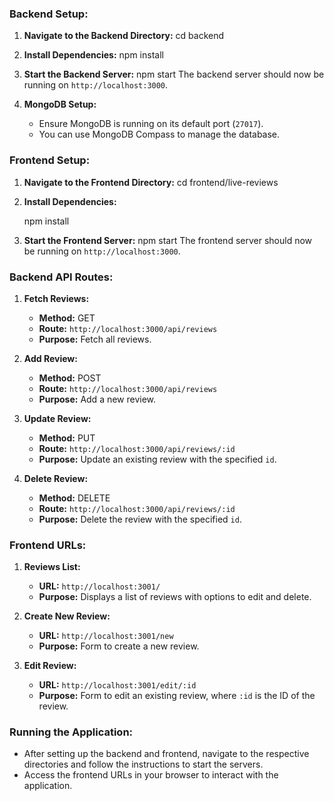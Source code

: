 

### Backend Setup:

1. **Navigate to the Backend Directory:**
   cd backend

2. **Install Dependencies:**
   npm install

3. **Start the Backend Server:**
   npm start
   The backend server should now be running on `http://localhost:3000`.

4. **MongoDB Setup:**
   - Ensure MongoDB is running on its default port (`27017`).
   - You can use MongoDB Compass to manage the database.

### Frontend Setup:

1. **Navigate to the Frontend Directory:**
   cd frontend/live-reviews

2. **Install Dependencies:**

   npm install

3. **Start the Frontend Server:**
   npm start
   The frontend server should now be running on `http://localhost:3000`.

### Backend API Routes:

1. **Fetch Reviews:**
   - **Method:** GET
   - **Route:** `http://localhost:3000/api/reviews`
   - **Purpose:** Fetch all reviews.

2. **Add Review:**
   - **Method:** POST
   - **Route:** `http://localhost:3000/api/reviews`
   - **Purpose:** Add a new review.

3. **Update Review:**
   - **Method:** PUT
   - **Route:** `http://localhost:3000/api/reviews/:id`
   - **Purpose:** Update an existing review with the specified `id`.

4. **Delete Review:**
   - **Method:** DELETE
   - **Route:** `http://localhost:3000/api/reviews/:id`
   - **Purpose:** Delete the review with the specified `id`.


### Frontend URLs:

1. **Reviews List:**
   - **URL:** `http://localhost:3001/`
   - **Purpose:** Displays a list of reviews with options to edit and delete.

2. **Create New Review:**
   - **URL:** `http://localhost:3001/new`
   - **Purpose:** Form to create a new review.

3. **Edit Review:**
   - **URL:** `http://localhost:3001/edit/:id`
   - **Purpose:** Form to edit an existing review, where `:id` is the ID of the review.

### Running the Application:
   - After setting up the backend and frontend, navigate to the respective directories and follow the instructions to start the servers.
   - Access the frontend URLs in your browser to interact with the application.

